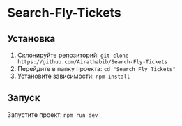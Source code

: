 # Search-Fly-Tickets


## Установка

1. Склонируйте репозиторий: `git clone https://github.com/Airathabib/Search-Fly-Tickets`
2. Перейдите в папку проекта: `cd "Search Fly Tickets"`
3. Установите зависимости: `npm install`

## Запуск

Запустите проект: `npm run dev`
